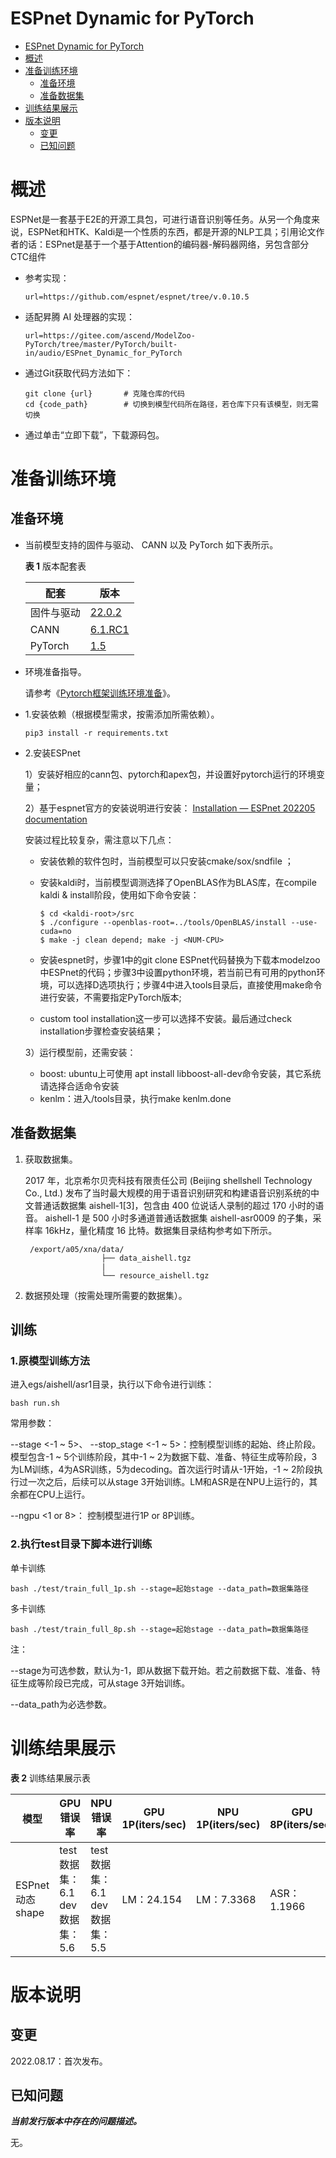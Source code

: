 # ESPnet Dynamic for PyTorch
- [ESPnet Dynamic for PyTorch](#espnet-dynamic-for-pytorch)
- [概述](#概述)
- [准备训练环境](#准备训练环境)
  - [准备环境](#准备环境)
  - [准备数据集](#准备数据集)
- [训练结果展示](#训练结果展示)
- [版本说明](#版本说明)
  - [变更](#变更)
  - [已知问题](#已知问题)

# 概述
ESPNet是一套基于E2E的开源工具包，可进行语音识别等任务。从另一个角度来说，ESPNet和HTK、Kaldi是一个性质的东西，都是开源的NLP工具；引用论文作者的话：ESPnet是基于一个基于Attention的编码器-解码器网络，另包含部分CTC组件

- 参考实现：

  ```
  url=https://github.com/espnet/espnet/tree/v.0.10.5
  ```

- 适配昇腾 AI 处理器的实现：

  ```
  url=https://gitee.com/ascend/ModelZoo-PyTorch/tree/master/PyTorch/built-in/audio/ESPnet_Dynamic_for_PyTorch
  ```
  
- 通过Git获取代码方法如下：

  ```
  git clone {url}       # 克隆仓库的代码
  cd {code_path}        # 切换到模型代码所在路径，若仓库下只有该模型，则无需切换
  ```
  
- 通过单击“立即下载”，下载源码包。

# 准备训练环境

## 准备环境

- 当前模型支持的固件与驱动、 CANN 以及 PyTorch 如下表所示。

  **表 1**  版本配套表

  | 配套       | 版本                                                         |
  | ---------- | ------------------------------------------------------------ |
  | 固件与驱动 | [22.0.2](https://www.hiascend.com/hardware/firmware-drivers?tag=commercial) |
  | CANN       | [6.1.RC1](https://www.hiascend.com/software/cann/commercial?version=5.1.RC1) |
  | PyTorch    | [1.5](https://gitee.com/ascend/pytorch/tree/master/)

- 环境准备指导。

  请参考《[Pytorch框架训练环境准备](https://www.hiascend.com/document/detail/zh/ModelZoo/pytorchframework/ptes)》。
  
- 1.安装依赖（根据模型需求，按需添加所需依赖）。

  ```
  pip3 install -r requirements.txt
  ```
- 2.安装ESPnet

  1）安装好相应的cann包、pytorch和apex包，并设置好pytorch运行的环境变量；

  2）基于espnet官方的安装说明进行安装： [Installation — ESPnet 202205 documentation](https://espnet.github.io/espnet/installation.html) 

  安装过程比较复杂，需注意以下几点：

  - 安装依赖的软件包时，当前模型可以只安装cmake/sox/sndfile ；

  - 安装kaldi时，当前模型调测选择了OpenBLAS作为BLAS库，在compile kaldi & install阶段，使用如下命令安装：

    ```
    $ cd <kaldi-root>/src
    $ ./configure --openblas-root=../tools/OpenBLAS/install --use-cuda=no
    $ make -j clean depend; make -j <NUM-CPU>
    ```

  - 安装espnet时，步骤1中的git clone ESPnet代码替换为下载本modelzoo中ESPnet的代码；步骤3中设置python环境，若当前已有可用的python环境，可以选择D选项执行；步骤4中进入tools目录后，直接使用make命令进行安装，不需要指定PyTorch版本;

  - custom tool installation这一步可以选择不安装。最后通过check installation步骤检查安装结果；

  3）运行模型前，还需安装：

  - boost: ubuntu上可使用 apt install libboost-all-dev命令安装，其它系统请选择合适命令安装
  - kenlm：进入<espnet-root>/tools目录，执行make kenlm.done


## 准备数据集

1. 获取数据集。

   2017 年，北京希尔贝壳科技有限责任公司 (Beijing shellshell Technology Co., Ltd.) 发布了当时最大规模的用于语音识别研究和构建语音识别系统的中文普通话数据集 aishell-1[3]，包含由 400 位说话人录制的超过 170 小时的语音。 aishell-1 是 500 小时多通道普通话数据集 aishell-asr0009 的子集，采样率 16kHz，量化精度 16 比特。数据集目录结构参考如下所示。

   ```
    /export/a05/xna/data/
                    ├── data_aishell.tgz
                    |
                    └── resource_aishell.tgz

2. 数据预处理（按需处理所需要的数据集）。

## 训练

### 1.原模型训练方法

进入egs/aishell/asr1目录，执行以下命令进行训练：

```
bash run.sh
```

常用参数：

--stage <-1 ~ 5>、 --stop_stage <-1 ~ 5>：控制模型训练的起始、终止阶段。模型包含-1 ~ 5个训练阶段，其中-1 ~ 2为数据下载、准备、特征生成等阶段，3为LM训练，4为ASR训练，5为decoding。首次运行时请从-1开始，-1 ~ 2阶段执行过一次之后，后续可以从stage 3开始训练。LM和ASR是在NPU上运行的，其余都在CPU上运行。

--ngpu <1 or 8>： 控制模型进行1P or 8P训练。

### 2.执行test目录下脚本进行训练

单卡训练

```
bash ./test/train_full_1p.sh --stage=起始stage --data_path=数据集路径
```

多卡训练

```
bash ./test/train_full_8p.sh --stage=起始stage --data_path=数据集路径
```

注：

--stage为可选参数，默认为-1，即从数据下载开始。若之前数据下载、准备、特征生成等阶段已完成，可从stage 3开始训练。

--data_path为必选参数。

    
   

# 训练结果展示

**表 2**  训练结果展示表

| 模型            | GPU错误率                 | NPU错误率                 | GPU 1P(iters/sec) | NPU 1P(iters/sec) | GPU 8P(iters/sec) | NPU 8P(iters/sec) |
|---------------|------------------------|------------------------|-------------------|-------------------|-------------------|-------------------|
| ESPnet动态shape | test数据集：6.1 dev数据集：5.6 | test数据集：6.1 dev数据集：5.5 | LM：24.154         | LM：7.3368         | ASR：1.1966        | ASR：0.77794       |


# 版本说明

## 变更

2022.08.17：首次发布。

## 已知问题

**_当前发行版本中存在的问题描述。_**

无。







